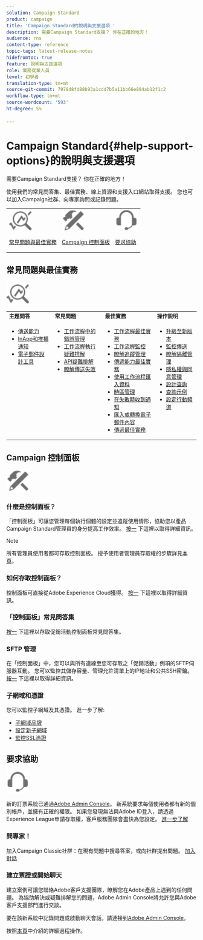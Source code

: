 ```yaml
---
solution: Campaign Standard
product: campaign
title: 'Campaign Standard的說明與支援選項 '
description: 需要Campaign Standard支援？ 你在正確的地方！
audience: rns
content-type: reference
topic-tags: latest-release-notes
hidefromtoc: true
feature: 說明與支援選項
role: 業務從業人員
level: 初學者
translation-type: tm+mt
source-git-commit: 7979d8fd88b93a1cdd7b5a11bb66e894ab12f1c2
workflow-type: tm+mt
source-wordcount: '593'
ht-degree: 5%

---
```



# Campaign Standard{#help-support-options}的說明與支援選項

需要Campaign Standard支援？ 你在正確的地方！

使用我們的常見問答集、最佳實務、線上資源和支援入口網站取得支援。 您也可以加入Campaign社群、向專家詢問或記錄問題。

<table>
    <tr>
        <td><img src="start/using/assets/do-not-localize/icon-faq.svg" width="60px"><p><a href="#faq">常見問題與最佳實務</a></p></td>
        <td><img src="start/using/assets/do-not-localize/icon-control-panel.svg" width="60px"><p><a href="#control-panel">Campaign 控制面板</a></p></td>
        <td><img src="start/using/assets/do-not-localize/icon-support.svg" width="60px"><p><a href="#support">要求協助</a></p></td>
    </tr>
</table>

## 常見問題與最佳實務

<img src="start/using/assets/do-not-localize/icon-faq.svg" width="60px">

<table>
    <tr><td><strong>主題問答</strong></td><td><strong>常見問題</strong></td><td><strong>最佳實務</strong></td><td><strong>操作說明</strong></td></tr>
    <tr>
    <td valign="top">
        <ul>
        <li><a href="sending/using/monitor-deliverability.md">傳送能力</a></li>
        <li><a href="administration/using/aep-faq.md">InApp和推播通知</a></li>
        <li><a href="designing/using/faq-email-designer.md">電子郵件設計工具</a></li>
        </ul>
    </td>
    <td valign="top">
        <ul>
        <li><a href="automating/using/monitoring-workflow-execution.md#error-management">工作流程中的錯誤管理</a></li>
        <li><a href="automating/using/best-practices-workflows.md">工作流程執行疑難排解</a></li>
        <li><a href="api/using/troubleshooting.md">API疑難排解</a></li>
        <li><a href="sending/using/understanding-delivery-failures.md">瞭解傳送失敗</a></li>
        </ul>
    </td>
   <td valign="top">
        <ul>
        <li><a href="automating/using/best-practices-workflows.md">工作流程最佳實務</a></li>
        <li><a href="automating/using/about-workflow-execution.md">工作流程監控</a></li>
        <li><a href="sending/using/tracking-messages.md">瞭解追蹤管理</a></li>
        <li><a href="sending/using/about-deliverability.md">傳遞能力最佳實務</a></li>
        <li><a href="automating/using/creating-import-workflow-templates.md">使用工作流程匯入資料</a></li>
        <li><a href="sending/using/sending-messages-at-the-recipient-s-time-zone.md">時區管理</a></li>
        <li><a href="sending/using/receiving-alerts-when-failures-happen.md">在失敗時收到通知</a></li>
        <li><a href="designing/using/using-existing-content.md">匯入或轉換電子郵件內容</a></li>
        <li><a href="sending/using/delivery-best-practices.md">傳遞最佳實務</a></li>
        </ul>
    </td>
    <td valign="top">
        <ul>
        <li><a href="rn/using/release-planning.md">升級至新版本</a></li>
        <li><a href="sending/using/monitoring-a-delivery.md">監控傳送</a></li>
        <li><a href="sending/using/understanding-quarantine-management.md">瞭解隔離管理</a></li>
        <li><a href="start/using/privacy-management.md">隱私權與同意管理</a></li>
        <li><a href="automating/using/query.md">設計查詢</a></li>
        <li><a href="automating/using/query-samples.md">查詢示例</a></li>
        <li><a href="https://helpx.adobe.com/campaiacs-mobile.html">設定行動頻道</a></li>
        </ul>
    </td>
    </tr>
</table>

## Campaign 控制面板

<img src="start/using/assets/do-not-localize/icon-control-panel.svg" width="60px">

### 什麼是控制面板？

「控制面板」可讓您管理每個執行個體的設定並追蹤使用情形，協助您以產品Campaign Standard管理員的身分提高工作效率。
[按一](https://experienceleague.adobe.com/docs/control-panel/using/discover-control-panel/key-features.html?lang=en#discover-control-panel) 下這裡以取得詳細資訊。

>[!NOTE]
>
>所有管理員使用者都可存取控制面板。 授予使用者管理員存取權的步驟詳見[本頁](https://experienceleague.adobe.com/docs/control-panel/using/discover-control-panel/managing-permissions.html?lang=en#discover-control-panel)。

### 如何存取控制面板？

控制面板可直接從Adobe Experience Cloud獲得。 [按一](https://experienceleague.adobe.com/docs/control-panel/using/discover-control-panel/accessing-control-panel.html?lang=en#discover-control-panel) 下這裡以取得詳細資訊。

### 「控制面板」常見問答集

[按一](https://experienceleague.adobe.com/docs/control-panel/using/faq.html?lang=en) 下這裡以存取促銷活動控制面板常見問答集。

### SFTP 管理

在「控制面板」中，您可以與所有連線至您可存取之「促銷活動」例項的SFTP伺服器互動。 您可以監控其儲存容量、管理允許清單上的IP地址和公共SSH密鑰。 [按一](https://experienceleague.adobe.com/docs/control-panel/using/sftp-management/about-sftp-management.html?lang=en#sftp-management) 下這裡以取得詳細資訊。

### 子網域和憑證

您可以監控子網域及其憑證。 進一步了解:

* [子網域品牌](https://experienceleague.adobe.com/docs/control-panel/using/subdomains-and-certificates/subdomains-branding.html?lang=en#subdomains-and-certificates)
* [設定新子網域](https://experienceleague.adobe.com/docs/control-panel/using/subdomains-and-certificates/setting-up-new-subdomain.html?lang=en#subdomains-and-certificates)
* [監控SSL憑證](https://experienceleague.adobe.com/docs/control-panel/using/subdomains-and-certificates/renewing-subdomain-certificate.html?lang=en#subdomains-and-certificates)

## 要求協助

<img src="start/using/assets/do-not-localize/icon-support.svg" width="60px">

新的訂票系統已通過[Adobe Admin Console](https://adminconsole.adobe.com/overview)。 新系統要求每個使用者都有新的個別帳戶，並擁有正確的權限。 如果您發現無法與Adobe ID登入，請透過Experience League申請存取權，客戶服務團隊會盡快為您設定。 [進一步了解](https://helpx.adobe.com/enterprise/admin-guide.html/enterprise/using/support-for-experience-cloud.ug.html)

### 問專家！

加入Campaign Classic社群：在現有問題中搜尋答案，或向社群提出問題。 [加入對話](https://experienceleaguecommunities.adobe.cadobe-campaign-standard/ct-p/adobe-campaign-standard-community)

### 建立票證或開始聊天

建立案例可讓您聯絡Adobe客戶支援團隊，瞭解您在Adobe產品上遇到的任何問題。 為協助解決或疑難排解您的問題，Adobe Admin Console將允許您與Adobe客戶支援部門進行交談。

要在該新系統中記錄問題或啟動聊天會話，請連接到[Adobe Admin Console](https://adminconsole.adobe.com/overview)。

按照[本頁](https://helpx.adobe.com/enterprise/admin-guide.html/enterprise/using/support-for-experience-cloud.ug.html)中介紹的詳細過程操作。
